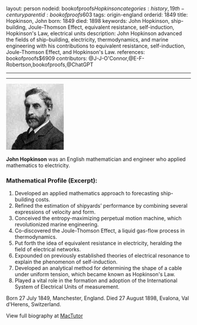layout: person
nodeid: bookofproofs$Hopkinson
categories: history,19th-century
parentid: bookofproofs$603
tags: origin-england
orderid: 1849
title: Hopkinson, John
born: 1849
died: 1898
keywords: John Hopkinson, ship-building, Joule-Thomson Effect, equivalent resistance, self-induction, Hopkinson's Law, electrical units
description: John Hopkinson advanced the fields of ship-building, electricity, thermodynamics, and marine engineering with his contributions to equivalent resistance, self-induction, Joule-Thomson Effect, and Hopkinson's Law.
references: bookofproofs$6909
contributors: @J-J-O'Connor,@E-F-Robertson,bookofproofs,@ChatGPT

---



---

![Hopkinson.jpg](https://github.com/bookofproofs/bookofproofs.github.io/blob/main/_sources/_assets/images/portraits/Hopkinson.jpg?raw=true)

**John Hopkinson** was an English mathematician and engineer who applied mathematics to electricity.

### Mathematical Profile (Excerpt):
1. Developed an applied mathematics approach to forecasting ship-building costs. 
2. Refined the estimation of shipyards’ performance by combining several expressions of velocity and form. 
3. Conceived the entropy-maximizing perpetual motion machine, which revolutionized marine engineering. 
4. Co-discovered the Joule-Thomson Effect, a liquid gas-flow process in thermodynamics. 
5. Put forth the idea of equivalent resistance in electricity, heralding the field of electrical networks. 
6. Expounded on previously established theories of electrical resonance to explain the phenomenon of self-induction. 
7. Developed an analytical method for determining the shape of a cable under uniform tension, which became known as Hopkinson's Law. 
8. Played a vital role in the formation and adoption of the International System of Electrical Units of measurement.

Born 27 July 1849, Manchester, England. Died 27 August 1898, Evalona, Val d'Herens, Switzerland.

View full biography at [MacTutor](https://mathshistory.st-andrews.ac.uk/Biographies/Hopkinson/)
